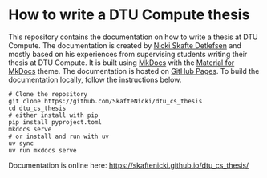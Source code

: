 # How to write a DTU Compute thesis

This repository contains the documentation on how to write a thesis at DTU Compute. The documentation is created by
[Nicki Skafte Detlefsen](https://skaftenicki.github.io/) and mostly based on his experiences from supervising students
writing their thesis at DTU Compute. It is built using [MkDocs](https://www.mkdocs.org/) with the
[Material for MkDocs](https://squidfunk.github.io/mkdocs-material/) theme. The documentation is hosted on
[GitHub Pages](https://pages.github.com/). To build the documentation locally, follow the instructions below.

```
# Clone the repository
git clone https://github.com/SkafteNicki/dtu_cs_thesis
cd dtu_cs_thesis
# either install with pip
pip install pyproject.toml
mkdocs serve
# or install and run with uv
uv sync
uv run mkdocs serve
```

Documentation is online here: <https://skaftenicki.github.io/dtu_cs_thesis/>
